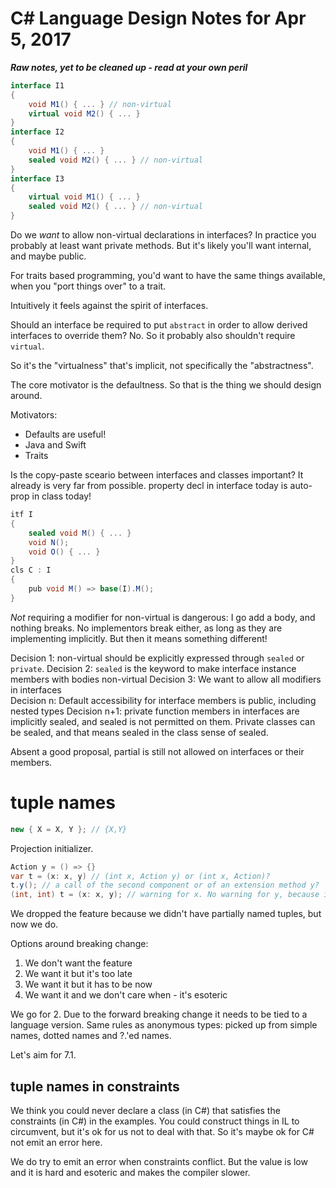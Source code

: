 # C# Language Design Notes for Apr 5, 2017


***Raw notes, yet to be cleaned up - read at your own peril***


``` c#
interface I1
{
    void M1() { ... } // non-virtual
    virtual void M2() { ... }
}
interface I2
{
    void M1() { ... } 
    sealed void M2() { ... } // non-virtual
}
interface I3
{
    virtual void M1() { ... } 
    sealed void M2() { ... } // non-virtual
}
```

Do we *want* to allow non-virtual declarations in interfaces? In practice you probably at least want private methods. But it's likely you'll want internal, and maybe public.

For traits based programming, you'd want to have the same things available, when you "port things over" to a trait.

Intuitively it feels against the spirit of interfaces.

Should an interface be required to put `abstract` in order to allow derived interfaces to override them? No. So it probably also shouldn't require `virtual`.

So it's the "virtualness" that's implicit, not specifically the "abstractness". 

The core motivator is the defaultness. So that is the thing we should design around.

Motivators:

- Defaults are useful!
- Java and Swift
- Traits

Is the copy-paste sceario between interfaces and classes important? It already is very far from possible. property decl in interface today is auto-prop in class today!

``` c#
itf I
{
    sealed void M() { ... }
    void N();
    void O() { ... }
}
cls C : I
{
    pub void M() => base(I).M();
}
```

*Not* requiring a modifier for non-virtual is dangerous: I go add a body, and nothing breaks. No implementors break either, as long as they are implementing implicitly. But then it means something different!

Decision 1: non-virtual should be explicitly expressed through `sealed` or `private`.
Decision 2: `sealed` is the keyword to make interface instance members with bodies non-virtual
Decision 3: We want to allow all modifiers in interfaces  
Decision n: Default accessibility for interface members is public, including nested types
Decision n+1: private function members in interfaces are implicitly sealed, and sealed is not permitted on them. Private classes can be sealed, and that means sealed in the class sense of sealed.

Absent a good proposal, partial is still not allowed on interfaces or their members.

# tuple names

``` c#
new { X = X, Y }; // {X,Y}
```

Projection initializer.

``` c#
Action y = () => {}
var t = (x: x, y) // (int x, Action y) or (int x, Action)?
t.y(); // a call of the second component or of an extension method y?
(int, int) t = (x: x, y); // warning for x. No warning for y, because inferred
```

We dropped the feature because we didn't have partially named tuples, but now we do.

Options around breaking change:

1. We don't want the feature
2. We want it but it's too late
3. We want it but it has to be now
4. We want it and we don't care when - it's esoteric

We go for 2. Due to the forward breaking change it needs to be tied to a language version. Same rules as anonymous types: picked up from simple names, dotted names and ?.'ed names.

Let's aim for 7.1.

## tuple names in constraints

We think you could never declare a class (in C#) that satisfies the constraints (in C#) in the examples. You could construct things in IL to circumvent, but it's ok for us not to deal with that. So it's maybe ok for C# not emit an error here.

We do try to emit an error when constraints conflict. But the value is low and it is hard and esoteric and makes the compiler slower.




